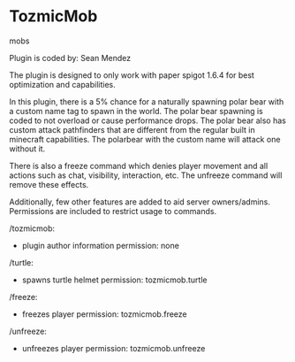 # TozmicMob
mobs

Plugin is coded by: Sean Mendez 

The plugin is designed to only work with paper spigot 1.6.4 for best optimization and capabilities. 


In this plugin, there is a 5% chance for a naturally spawning polar bear with a custom name tag to spawn in the world. The polar bear spawning is coded to not overload or cause performance drops.
The polar bear also has custom attack pathfinders that are different from the regular built in minecraft capabilities. The polarbear with the custom name will attack one without it. 

There is also a freeze command which denies player movement and all actions such as chat, visibility, interaction, etc. The unfreeze command will remove these effects. 

Additionally, few other features are added to aid server owners/admins. Permissions are included to restrict usage to commands. 

 /tozmicmob:
 - plugin author information
    permission: none 
    
 /turtle:
 - spawns turtle helmet
    permission: tozmicmob.turtle
  
 /freeze:
 - freezes player
    permission: tozmicmob.freeze
    
 /unfreeze:
 - unfreezes player
    permission: tozmicmob.unfreeze
